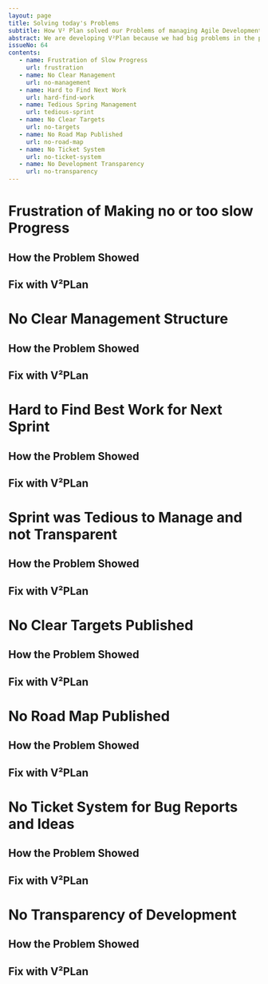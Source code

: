 ```yaml
---
layout: page
title: Solving today's Problems
subtitle: How V² Plan solved our Problems of managing Agile Development and Production on GitHub.
abstract: We are developing V²Plan because we had big problems in the past with managing our development. We heard complaints about lack of management, lack of transparency, frustration of too slow development speed. This document compiles all complaints and describes how V²Plan will fix these problems. This is an open process in which you can participate by adding a comment to the issue of this article or by editing this article which creates a pull request. If you are evaluating V²Plan you can compare if you experience similar problems as we do. If so, chances are V²Plan is your solution too.
issueNo: 64
contents:
   - name: Frustration of Slow Progress
     url: frustration
   - name: No Clear Management
     url: no-management
   - name: Hard to Find Next Work
     url: hard-find-work
   - name: Tedious Spring Management
     url: tedious-sprint
   - name: No Clear Targets
     url: no-targets
   - name: No Road Map Published
     url: no-road-map
   - name: No Ticket System
     url: no-ticket-system
   - name: No Development Transparency
     url: no-transparency
---
```




# Frustration of Making no or too slow Progress <a name="frustration"></a>

## How the Problem Showed

## Fix with V²PLan


# No Clear Management Structure <a name="no-management"></a>

## How the Problem Showed

## Fix with V²PLan



# Hard to Find Best Work for Next Sprint <a name="hard-find-work"></a>

## How the Problem Showed

## Fix with V²PLan



# Sprint was Tedious to Manage and not Transparent <a name="tedious-sprint"></a>

## How the Problem Showed

## Fix with V²PLan



# No Clear Targets Published <a name="no-targets"></a>

## How the Problem Showed

## Fix with V²PLan



# No Road Map Published <a name="no-road-map"></a>

## How the Problem Showed

## Fix with V²PLan



# No Ticket System for Bug Reports and Ideas <a name="no-ticket-system"></a>

## How the Problem Showed

## Fix with V²PLan



# No Transparency of Development <a name="no-transparency"></a>

## How the Problem Showed

## Fix with V²PLan

